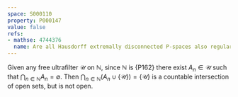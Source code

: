 ```yaml
---
space: S000110
property: P000147
value: false
refs:
- mathse: 4744376
  name: Are all Hausdorff extremally disconnected P-spaces also regular?
---
```


Given any free ultrafilter $\mathcal{U}$ on $\mathbb{N}$, since $\mathbb{N}$ is {P162} there exist $A_n\in\mathcal{U}$ such that $\bigcap_{n\in\mathbb{N}} A_n = \emptyset$. Then $\bigcap_{n\in\mathbb{N}} (A_n\cup \{\mathcal{U}\}) = \{\mathcal{U}\}$ is a countable intersection of open sets, but is not open.
